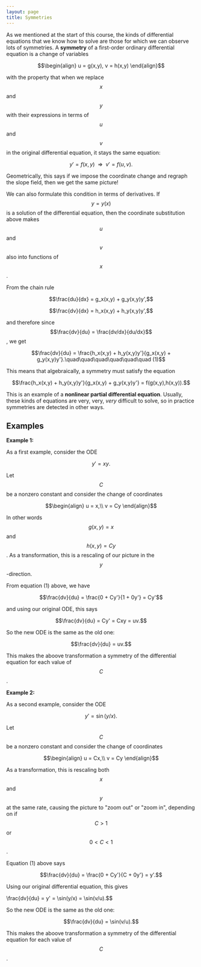 ```yaml
---
layout: page
title: Symmetries
---
```


As we mentioned at the start of this course, the kinds of differential equations that we know how to solve are those for which we can observe lots of symmetries.
A **symmetry** of a first-order ordinary differential equation is a change of variables

$$\begin{align}
u = g(x,y),
v = h(x,y)
\end{align}$$

with the property that when we replace $$x$$ and $$y$$ with their expressions in terms of $$u$$ and $$v$$ in the original differential equation, it stays the same equation:

$$y' = f(x,y)\ \ \Rightarrow\ \ v' = f(u,v).$$

Geometrically, this says if we impose the coordinate change and regraph the slope field, then we get the same picture!

We can also formulate this condition in terms of derivatives.
If $$y = y(x)$$ is a solution of the differential equation, then the coordinate substitution above makes $$u$$ and $$v$$ also into functions of $$x$$.

From the chain rule

$$\frac{du}{dx} = g_x(x,y) + g_y(x,y)y',$$

$$\frac{dv}{dx} = h_x(x,y) + h_y(x,y)y',$$

and therefore since $$\frac{dv}{du} = \frac{dv/dx}{du/dx}$$, we get

$$\frac{dv}{du} = \frac{h_x(x,y) + h_y(x,y)y'}{g_x(x,y) + g_y(x,y)y'}.\quad\quad\quad\quad\quad\quad (1)$$

This means that algebraically, a symmetry must satisfy the equation

$$\frac{h_x(x,y) + h_y(x,y)y'}{g_x(x,y) + g_y(x,y)y'} = f(g(x,y),h(x,y)).$$

This is an example of a **nonlinear partial differential equation**.
Usually, these kinds of equations are very, very, *very* difficult to solve, so in practice symmetries are detected in other ways.

## Examples

**Example 1:**

As a first example, consider the ODE

$$y' = xy.$$

Let $$C$$ be a nonzero constant and consider the change of coordinates

$$\begin{align}
u = x,\\
v = Cy
\end{align}$$

In other words $$g(x,y) = x$$ and $$h(x,y) = Cy$$.
As a transformation, this is a rescaling of our picture in the $$y$$-direction.

From equation (1) above, we have

$$\frac{dv}{du} = \frac{0 + Cy'}{1 + 0y'} = Cy'$$

and using our original ODE, this says

$$\frac{dv}{du} = Cy' = Cxy = uv.$$

So the new ODE is the same as the old one:

$$\frac{dv}{du} = uv.$$

This makes the aboove transformation a symmetry of the differential equation for each value of $$C$$.

**Example 2:**

As a second example, consider the ODE

$$y' = \sin(y/x).$$

Let $$C$$ be a nonzero constant and consider the change of coordinates

$$\begin{align}
u = Cx,\\
v = Cy
\end{align}$$

As a transformation, this is rescaling both $$x$$ and $$y$$ at the same rate, causing the picture to "zoom out" or "zoom in", depending on if $$C > 1$$ or $$0 < C < 1$$.

Equation (1) above says 

$$\frac{dv}{du} = \frac{0 + Cy'}{C + 0y'} = y'.$$

Using our original differential equation, this gives

\frac{dv}{du} = y' = \sin(y/x) = \sin(v/u).$$

So the new ODE is the same as the old one:

$$\frac{dv}{du} = \sin(v/u).$$

This makes the aboove transformation a symmetry of the differential equation for each value of $$C$$.


